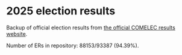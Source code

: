 # 2025 election results

Backup of official election results from [the official COMELEC results website](https://2025electionresults.comelec.gov.ph).




























































Number of ERs in repository: 88153/93387 (94.39%).
